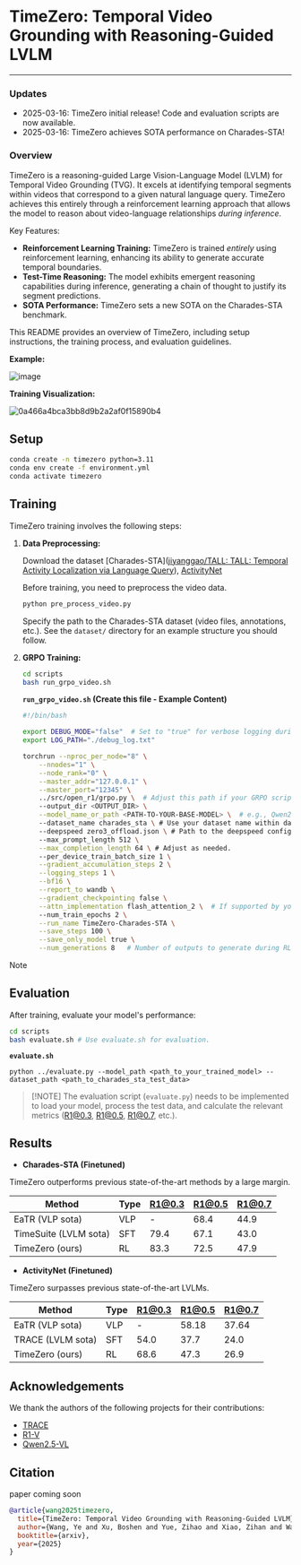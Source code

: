 # TimeZero: Temporal Video Grounding with Reasoning-Guided LVLM

---

### Updates

- 2025-03-16: TimeZero initial release! Code and evaluation scripts are now available.
- 2025-03-16: TimeZero achieves SOTA performance on Charades-STA!

### Overview

TimeZero is a reasoning-guided Large Vision-Language Model (LVLM) for Temporal Video Grounding (TVG). It excels at identifying temporal segments within videos that correspond to a given natural language query.  TimeZero achieves this entirely through a reinforcement learning approach that allows the model to reason about video-language relationships *during inference*.

Key Features:

*   **Reinforcement Learning Training:** TimeZero is trained *entirely* using reinforcement learning, enhancing its ability to generate accurate temporal boundaries.
*   **Test-Time Reasoning:** The model exhibits emergent reasoning capabilities during inference, generating a chain of thought to justify its segment predictions.
*   **SOTA Performance:** TimeZero sets a new SOTA on the Charades-STA benchmark.


This README provides an overview of TimeZero, including setup instructions, the training process, and evaluation guidelines.

**Example:**

![image](https://github.com/user-attachments/assets/f5ac9e6b-58f5-41e9-878d-a5ae5045b155)


**Training Visualization:**

![0a466a4bca3bb8d9b2a2af0f15890b4](https://github.com/user-attachments/assets/df1c35f5-8c30-400b-bce6-14e1f766752c)

## Setup

```bash
conda create -n timezero python=3.11
conda env create -f environment.yml
conda activate timezero
```

## Training

TimeZero training involves the following steps:

1.  **Data Preprocessing:**

    Download the dataset [Charades-STA]([jiyanggao/TALL: TALL: Temporal Activity Localization via Language Query](https://github.com/jiyanggao/TALL#charades-sta-anno-download)), [ActivityNet](https://cs.stanford.edu/people/ranjaykrishna/densevid/)

    Before training, you need to preprocess the video data.

    ```bash
    python pre_process_video.py
    ```
    Specify the path to the Charades-STA dataset (video files, annotations, etc.).  See the `dataset/` directory for an example structure you should follow.

2.  **GRPO Training:**

    ```bash
    cd scripts
    bash run_grpo_video.sh
    ```

    **`run_grpo_video.sh` (Create this file - Example Content)**

    ```bash
    #!/bin/bash
    
    export DEBUG_MODE="false"  # Set to "true" for verbose logging during training.
    export LOG_PATH="./debug_log.txt"
    
    torchrun --nproc_per_node="8" \
        --nnodes="1" \
        --node_rank="0" \
        --master_addr="127.0.0.1" \
        --master_port="12345" \
        ../src/open_r1/grpo.py \  # Adjust this path if your GRPO script is located elsewhere
        --output_dir <OUTPUT_DIR> \
        --model_name_or_path <PATH-TO-YOUR-BASE-MODEL> \  # e.g., Qwen2-VL-Instruct
        --dataset_name charades_sta \ # Use your dataset name within data_configs.
        --deepspeed zero3_offload.json \ # Path to the deepspeed config file.
        --max_prompt_length 512 \
        --max_completion_length 64 \ # Adjust as needed.
        --per_device_train_batch_size 1 \
        --gradient_accumulation_steps 2 \
        --logging_steps 1 \
        --bf16 \
        --report_to wandb \
        --gradient_checkpointing false \
        --attn_implementation flash_attention_2 \  # If supported by your base model
        --num_train_epochs 2 \
        --run_name TimeZero-Charades-STA \
        --save_steps 100 \
        --save_only_model true \
        --num_generations 8   # Number of outputs to generate during RL.  Reduce for faster training/less memory.
    ```
> [!NOTE]

## Evaluation

After training, evaluate your model's performance:

```bash
cd scripts
bash evaluate.sh # Use evaluate.sh for evaluation.
```
**`evaluate.sh`**
```
python ../evaluate.py --model_path <path_to_your_trained_model> --dataset_path <path_to_charades_sta_test_data>
```

> [!NOTE] The evaluation script (`evaluate.py`) needs to be implemented to load your model, process the test data, and calculate the relevant metrics (R1@0.3, R1@0.5, R1@0.7, etc.).

## Results

-   **Charades-STA (Finetuned)**

TimeZero outperforms previous state-of-the-art methods by a large margin. 

| Method                | Type | R1@0.3 | R1@0.5 | R1@0.7 |
| --------------------- | ---- | ------ | ------ | ------ |
| EaTR (VLP sota)       | VLP  | -      | 68.4   | 44.9   |
| TimeSuite (LVLM sota) | SFT  | 79.4   | 67.1   | 43.0   |
| TimeZero (ours)       | RL   | 83.3   | 72.5   | 47.9   |

-   **ActivityNet (Finetuned)**

TimeZero surpasses previous state-of-the-art LVLMs. 

| Method            | Type | R1@0.3 | R1@0.5 | R1@0.7 |
| ----------------- | ---- | ------ | ------ | ------ |
| EaTR (VLP sota)   | VLP  | -      | 58.18  | 37.64  |
| TRACE (LVLM sota) | SFT  | 54.0   | 37.7   | 24.0   |
| TimeZero (ours)   | RL   | 68.6   | 47.3   | 26.9   |

## Acknowledgements

We thank the authors of the following projects for their contributions:

*   [TRACE](https://github.com/gyxxyg/TRACE)
*    [R1-V](https://github.com/Deep-Agent/R1-V)
*   [Qwen2.5-VL](https://github.com/QwenLM/Qwen2.5-VL)

## Citation

paper coming soon

```bibtex
@article{wang2025timezero,
  title={TimeZero: Temporal Video Grounding with Reasoning-Guided LVLM},
  author={Wang, Ye and Xu, Boshen and Yue, Zihao and Xiao, Zihan and Wang, Ziheng and Zhang, Liang and Yang, Dingyi and Wang, Wenxuan and Jin, Qin},
  booktitle={arxiv},
  year={2025}
}
```
